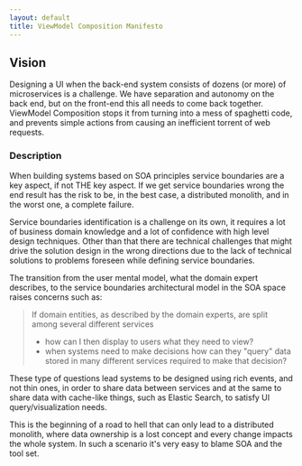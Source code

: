 ```yaml
---
layout: default
title: ViewModel Composition Manifesto
---
```


## Vision

Designing a UI when the back-end system consists of dozens (or more) of microservices is a challenge. We have separation and autonomy on the back end, but on the front-end this all needs to come back together. ViewModel Composition stops it from turning into a mess of spaghetti code, and prevents simple actions from causing an inefficient torrent of web requests.

### Description

When building systems based on SOA principles service boundaries are a key aspect, if not THE key aspect. If we get service boundaries wrong the end result has the risk to be, in the best case, a distributed monolith, and in the worst one, a complete failure.

Service boundaries identification is a challenge on its own, it requires a lot of business domain knowledge and a lot of confidence with high level design techniques. Other than that there are technical challenges that might drive the solution design in the wrong directions due to the lack of technical solutions to problems foreseen while defining service boundaries.

The transition from the user mental model, what the domain expert describes, to the service boundaries architectural model in the SOA space raises concerns such as:

> If domain entities, as described by the domain experts, are split among several different services
>
> * how can I then display to users what they need to view?
> * when systems need to make decisions how can they "query" data stored in many different services required to make that decision?

These type of questions lead systems to be designed using rich events, and not thin ones, in order to share data between services and at the same to share data with cache-like things, such as Elastic Search, to satisfy UI query/visualization needs.

This is the beginning of a road to hell that can only lead to a distributed monolith, where data ownership is a lost concept and every change impacts the whole system. In such a scenario it's very easy to blame SOA and the tool set.
